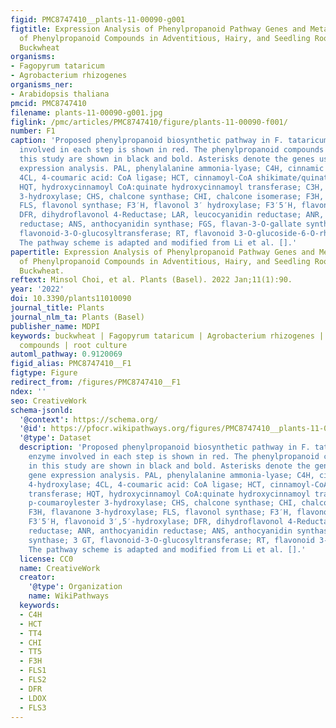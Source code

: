 ```yaml
---
figid: PMC8747410__plants-11-00090-g001
figtitle: Expression Analysis of Phenylpropanoid Pathway Genes and Metabolomic Analysis
  of Phenylpropanoid Compounds in Adventitious, Hairy, and Seedling Roots of Tartary
  Buckwheat
organisms:
- Fagopyrum tataricum
- Agrobacterium rhizogenes
organisms_ner:
- Arabidopsis thaliana
pmcid: PMC8747410
filename: plants-11-00090-g001.jpg
figlink: /pmc/articles/PMC8747410/figure/plants-11-00090-f001/
number: F1
caption: 'Proposed phenylpropanoid biosynthetic pathway in F. tataricum. The enzyme
  involved in each step is shown in red. The phenylpropanoid compounds measured in
  this study are shown in black and bold. Asterisks denote the genes used for gene
  expression analysis. PAL, phenylalanine ammonia-lyase; C4H, cinnamic acid 4-hydroxylase;
  4CL, 4-coumaric acid: CoA ligase; HCT, cinnamoyl-CoA shikimate/quinate transferase;
  HQT, hydroxycinnamoyl CoA:quinate hydroxycinnamoyl transferase; C3H, p-coumaroylester
  3-hydroxylase; CHS, chalcone synthase; CHI, chalcone isomerase; F3H, flavanone 3-hydroxylase;
  FLS, flavonol synthase; F3′H, flavonol 3′ hydroxylase; F3′5′H, flavonoid 3′,5′-hydroxylase;
  DFR, dihydroflavonol 4-Reductase; LAR, leucocyanidin reductase; ANR, anthocyanidin
  reductase; ANS, anthocyanidin synthase; FGS, flavan-3-O-gallate synthase; 3 GT,
  flavonoid-3-O-glucosyltransferase; RT, flavonoid 3-O-glucoside-6-O-rhamnosyltransferase.
  The pathway scheme is adapted and modified from Li et al. [].'
papertitle: Expression Analysis of Phenylpropanoid Pathway Genes and Metabolomic Analysis
  of Phenylpropanoid Compounds in Adventitious, Hairy, and Seedling Roots of Tartary
  Buckwheat.
reftext: Minsol Choi, et al. Plants (Basel). 2022 Jan;11(1):90.
year: '2022'
doi: 10.3390/plants11010090
journal_title: Plants
journal_nlm_ta: Plants (Basel)
publisher_name: MDPI
keywords: buckwheat | Fagopyrum tataricum | Agrobacterium rhizogenes | auxins | phenolic
  compounds | root culture
automl_pathway: 0.9120069
figid_alias: PMC8747410__F1
figtype: Figure
redirect_from: /figures/PMC8747410__F1
ndex: ''
seo: CreativeWork
schema-jsonld:
  '@context': https://schema.org/
  '@id': https://pfocr.wikipathways.org/figures/PMC8747410__plants-11-00090-g001.html
  '@type': Dataset
  description: 'Proposed phenylpropanoid biosynthetic pathway in F. tataricum. The
    enzyme involved in each step is shown in red. The phenylpropanoid compounds measured
    in this study are shown in black and bold. Asterisks denote the genes used for
    gene expression analysis. PAL, phenylalanine ammonia-lyase; C4H, cinnamic acid
    4-hydroxylase; 4CL, 4-coumaric acid: CoA ligase; HCT, cinnamoyl-CoA shikimate/quinate
    transferase; HQT, hydroxycinnamoyl CoA:quinate hydroxycinnamoyl transferase; C3H,
    p-coumaroylester 3-hydroxylase; CHS, chalcone synthase; CHI, chalcone isomerase;
    F3H, flavanone 3-hydroxylase; FLS, flavonol synthase; F3′H, flavonol 3′ hydroxylase;
    F3′5′H, flavonoid 3′,5′-hydroxylase; DFR, dihydroflavonol 4-Reductase; LAR, leucocyanidin
    reductase; ANR, anthocyanidin reductase; ANS, anthocyanidin synthase; FGS, flavan-3-O-gallate
    synthase; 3 GT, flavonoid-3-O-glucosyltransferase; RT, flavonoid 3-O-glucoside-6-O-rhamnosyltransferase.
    The pathway scheme is adapted and modified from Li et al. [].'
  license: CC0
  name: CreativeWork
  creator:
    '@type': Organization
    name: WikiPathways
  keywords:
  - C4H
  - HCT
  - TT4
  - CHI
  - TT5
  - F3H
  - FLS1
  - FLS2
  - DFR
  - LDOX
  - FLS3
---
```

